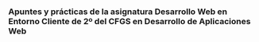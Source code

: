 ### Apuntes y prácticas de la asignatura Desarrollo Web en Entorno Cliente de 2º del CFGS en Desarrollo de Aplicaciones Web 

